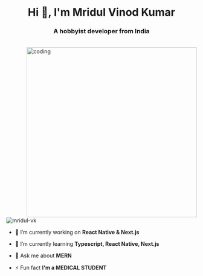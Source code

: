 <h1 align="center">Hi 👋, I'm Mridul Vinod Kumar</h1>
<h3 align="center">A hobbyist developer from India</h3>
<br />
<img align="right" src="https://i.giphy.com/media/qgQUggAC3Pfv687qPC/giphy.webp" width="450" alt="coding"></img>

<p align="left"> <img src="https://komarev.com/ghpvc/?username=mridul-vk&label=Profile%20views&color=0e75b6&style=flat" alt="mridul-vk" /> </p>

- 🔭 I’m currently working on **React Native & Next.js**

- 🌱 I’m currently learning **Typescript, React Native, Next.js**

- 💬 Ask me about **MERN**

- ⚡ Fun fact **I'm a MEDICAL STUDENT**
